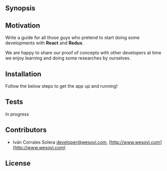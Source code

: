## Synopsis



## Motivation

Write a guide for all those guys who pretend to start doing some developments with **React** and **Redux**.

We are happy to share our proof of concepts with other developers at time we enjoy learning and doing some researches by ourselves.

## Installation

Follow the below steps to get the app up and running!



## Tests

In progress

## Contributors

+ Iván Corrales Solera <developer@wesovi.com>, [http://www.wesovi.com](http://www.wesovi.com)



## License

